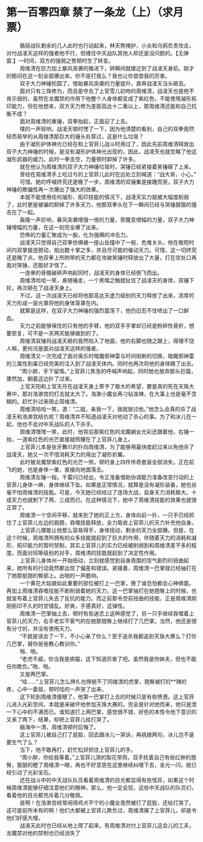 <h1>第一百零四章 禁了一条龙（上）（求月票）</h1>
<div id="content">&nbsp&nbsp&nbsp&nbsp&nbsp&nbsp&nbsp&nbsp
 翡丽战队剩余的几人此时也行动起来，林天熬掩护，小炎和乌鸦负责攻击，对付战凌天这样的强者他不行，但缠住中天战队其他人却还是没问题的。【无弹窗.】一时间，双方的强弱之势顿时生了转变。
 <br/>&nbsp&nbsp&nbsp&nbsp&nbsp&nbsp&nbsp&nbsp
 周维清在巨力加上暴风突袭的推进下，转瞬间就接近到了战凌天身前。刚才的郁闷在这一刻全部爆出来。你不是打我么？我也让你尝尝我的厉害。
 <br/>&nbsp&nbsp&nbsp&nbsp&nbsp&nbsp&nbsp&nbsp
 双子大力神锤抡圆了，借助暴风突袭的力量提升，直奔战凌天当头砸去。
 <br/>&nbsp&nbsp&nbsp&nbsp&nbsp&nbsp&nbsp&nbsp
 面对只有三珠修为，而且是夺去了上官雪儿初吻的周维清，战凌天也是绝不肯示弱的，虽然在龙魔禁的作用下他整个人身体都变成了紫红色，不能使用凝形拓印能力，但在他想来，双方天力修为差距高达十二重以上，那周维清还能和自己抗衡不成？
 <br/>&nbsp&nbsp&nbsp&nbsp&nbsp&nbsp&nbsp&nbsp
 面对周维清的重锤，双拳抬起，正面迎了上去。
 <br/>&nbsp&nbsp&nbsp&nbsp&nbsp&nbsp&nbsp&nbsp
 噗的一声轻响，战凌天顿时愣了一下，因为他清楚的看到，自己的双拳竟然轻而易举的从周维清那巨大的锤头处穿过，这是什么垃圾？
 <br/>&nbsp&nbsp&nbsp&nbsp&nbsp&nbsp&nbsp&nbsp
 由于凝形护体神光已经在和上官菲儿战斗时用过了，因此先前周维清释放出双子大力神锤的时候，是没有凝形护体神光出现的，因此，战凌天也就忽略了他这凝形武器的威力。此时一拳击空，力量顿时卸掉了许多。
 <br/>&nbsp&nbsp&nbsp&nbsp&nbsp&nbsp&nbsp&nbsp
 就在他认为周维清的双子大力神锤垃圾时，哭锤已经紧接着笑锤砸了上来。
 <br/>&nbsp&nbsp&nbsp&nbsp&nbsp&nbsp&nbsp&nbsp
 曾经在周维清手上吃过亏的上官菲儿此时在远处立刻喊道：“战大哥，小心。”
 <br/>&nbsp&nbsp&nbsp&nbsp&nbsp&nbsp&nbsp&nbsp
 可惜，她的呼喊终究还是晚了一步，周维清的双锤集是接踵而至，双子大力神锤的欺骗性再一次爆出了强大的效果。
 <br/>&nbsp&nbsp&nbsp&nbsp&nbsp&nbsp&nbsp&nbsp
 本就不能使用任何凝形、拓印技能的情况下，战凌天实力就被大幅度削弱了，此时更是被骗的卸掉了许多天力，他那双拳头在下一瞬间已经与哭锤狠狠的撞击在了一起。
 <br/>&nbsp&nbsp&nbsp&nbsp&nbsp&nbsp&nbsp&nbsp
 轰隆一声巨响，暴风突袭增强一倍的力量，邪魔变增幅的力量，双子大力神锤增幅的力量，在这一刻完全爆了出来。
 <br/>&nbsp&nbsp&nbsp&nbsp&nbsp&nbsp&nbsp&nbsp
 恐怖的力量汇聚成为一股，化为强横的冲击力。
 <br/>&nbsp&nbsp&nbsp&nbsp&nbsp&nbsp&nbsp&nbsp
 战凌天只觉得自己双拳仿佛被一座山岳撞中了一般，危难关头，他在极短时间内双掌接连颤动，拍出数十掌之多，并且尽可能的催动天力。可惜，这一切终究还是晚了点。他双拳上所附带的天力都在攻破笑锤时释放出了大量，打在空处口再面对哭锤，还能好才怪了。
 <br/>&nbsp&nbsp&nbsp&nbsp&nbsp&nbsp&nbsp&nbsp
 一连串的骨骼破碎声响起同时，战凌天的身体已经倒飞而出。
 <br/>&nbsp&nbsp&nbsp&nbsp&nbsp&nbsp&nbsp&nbsp
 周维清哈哈一笑，身随锤走，一个黑暗之触就扯住了战凌天的身体，双锤下抡，再次砸在了战凌天身上。
 <br/>&nbsp&nbsp&nbsp&nbsp&nbsp&nbsp&nbsp&nbsp
 不过，这一次战凌天已经将他那高达天虚力级别的天力释放了出来，浓厚的天力形成一层光罩将他的身体笼罩在内。
 <br/>&nbsp&nbsp&nbsp&nbsp&nbsp&nbsp&nbsp&nbsp
 就算是这样，在双子大力神锤的强烈震荡下，他仍旧忍不住喷出了一口鲜血。
 <br/>&nbsp&nbsp&nbsp&nbsp&nbsp&nbsp&nbsp&nbsp
 天力之前能够保住的只有他的手臂，他的双手手掌却已经是粉碎性骨折，想要恢复，可不是一天两天能够做到的了。
 <br/>&nbsp&nbsp&nbsp&nbsp&nbsp&nbsp&nbsp&nbsp
 周维清双锤将战凌天砸的竟然陷入了地面，他的右脚也随之跟上，得理不饶人嘛，更何况是面对战凌天这样的强者。
 <br/>&nbsp&nbsp&nbsp&nbsp&nbsp&nbsp&nbsp&nbsp
 周维清又一次完成了面对奥乐时暗魔邪神雷与时间阻断的切换，暗魔邪神雷的三属性到毒已经完美的注入到了战凌天体内。同时也再次将他的身体踢了出去。
 <br/>&nbsp&nbsp&nbsp&nbsp&nbsp&nbsp&nbsp&nbsp
 “周小胖，手下留情。”上官菲儿焦急的呼喊声响起，同时她也放弃那头巨猿，骤然加，朝着这边扑了过来。
 <br/>&nbsp&nbsp&nbsp&nbsp&nbsp&nbsp&nbsp&nbsp
 上官天阳和上官天月在战凌天身上寄予了极大的希望，要是真的死在天珠大赛中，那对浩渺宫的打击就太大了。浩渺小魔女再刁钻泼辣，在大事上也是毫不含糊的。赶忙扑过来阻止周维清。
 <br/>&nbsp&nbsp&nbsp&nbsp&nbsp&nbsp&nbsp&nbsp
 周维清哈哈一笑，道：“二姐，亲我一下，我就放过他。”他怎么会真的杀了战凌天和浩渺宫结仇呢？周维清并不知道战凌天对他动了杀心的事。为了和冰儿在一起，他也不会对中天战队的人下杀手。
 <br/>&nbsp&nbsp&nbsp&nbsp&nbsp&nbsp&nbsp&nbsp
 周维清嘿嘿一笑，此时，他背后那紫红色的龙魔蜗女光彩还跟着他，右锤一抬，一道紫红色的光芒直接就照耀在了上官菲儿身上。
 <br/>&nbsp&nbsp&nbsp&nbsp&nbsp&nbsp&nbsp&nbsp
 上官菲儿本是张牙舞爪的扑向周维清，为了能够用最快度赶过来以免他杀了战凌天，她又一次不惜消耗天力的用出了凝形折翼。
 <br/>&nbsp&nbsp&nbsp&nbsp&nbsp&nbsp&nbsp&nbsp
 此时被龙魔禁紫红色的光芒一照，顿时身上四件传奇套装全部消失，正在前飞的她，也是身体一重，直接向地面落去。
 <br/>&nbsp&nbsp&nbsp&nbsp&nbsp&nbsp&nbsp&nbsp
 周维清左锤一指，千雷闪已经出，令正准备借助协调能力准备改变行动的上官菲儿身体一麻，身体继续下坠。如果是正常情况，就算是没有凝形装备，她也丝毫不怕周维清的技能。可是，今天她已经经过了连场大战，自身天力消耗极大。十成天力也就刺下了两、三成而已。在这种情况下，她中了周维清技能的效果也就很正常了。
 <br/>&nbsp&nbsp&nbsp&nbsp&nbsp&nbsp&nbsp&nbsp
 周维清一个空间平移，就来到了她的正上方，身体向前一扑，一只手已经抓住了上官菲儿左边的肩膀，吞噬技能释放，全力吸收上官菲儿的天力补充他自身。
 <br/>&nbsp&nbsp&nbsp&nbsp&nbsp&nbsp&nbsp&nbsp
 上官菲儿哪能让他那么容易得手，身体扭动，剩余的天力全部爆。但是，在这个时候，周维清所拥有的众多技能就起到了巨大的作用，伴随着天力的消耗和凝形、拓印能力的暂时禁制，其实上官菲儿的实力已经被削弱到和周维清差不多的程度。而面对同等级别的对手，周维清的技能就起到了决定性作用。
 <br/>&nbsp&nbsp&nbsp&nbsp&nbsp&nbsp&nbsp&nbsp
 上官菲儿身体州一开始扭动，立刻就感觉到自身周围的空气剧烈的扭曲起来，她所有的行动竟然都出现了偏差和错误。紧接着，周维清一巴掌就已经抽打在了她那挺翘的臀部上。出啪的一声脆响。
 <br/>&nbsp&nbsp&nbsp&nbsp&nbsp&nbsp&nbsp&nbsp
 一个黄花大姑娘如此重要的部位被打上一巴掌，换了谁恐怕都会心神俱震。再加上周维清吞噬技能不断削弱着她的天力，这一巴掌抽打在她翘臀上的时候，也就宣布着上官菲儿失去了反抗的能力。而之前那令空前扭曲的技能，正是周维清刚刚拓印不久的时空错乱。好爽，手感真好，这弹性。
 <br/>&nbsp&nbsp&nbsp&nbsp&nbsp&nbsp&nbsp&nbsp
 周维清一巴掌抽上去，顿时有些迷恋上这种感觉了，另一只手继续吞噬着上官菲儿的天力，右手老实不客气的在她那翘臀上继续打了几巴掌。当然，他还是很有分寸的，并没有使用天力。
 <br/>&nbsp&nbsp&nbsp&nbsp&nbsp&nbsp&nbsp&nbsp
 “不就是误会了一下，不小心亲了你么？至于追杀我都追到天珠大赛么？打你几巴掌，替你爸爸教心教训你。”
 <br/>&nbsp&nbsp&nbsp&nbsp&nbsp&nbsp&nbsp&nbsp
 啪、啪。
 <br/>&nbsp&nbsp&nbsp&nbsp&nbsp&nbsp&nbsp&nbsp
 “老虎不威，你当我是病猫，这下知道厉害了吧。虽然我是你妹夫，但也不能任你欺负。”啪、啪。
 <br/>&nbsp&nbsp&nbsp&nbsp&nbsp&nbsp&nbsp&nbsp
 又是两巴掌。
 <br/>&nbsp&nbsp&nbsp&nbsp&nbsp&nbsp&nbsp&nbsp
 “哇……”上官菲儿怎么挣扎也挣脱不了同维清的虎掌，翘臀被打的**辣的疼，心中一委屈，顿时哇的一声哭了出来。
 <br/>&nbsp&nbsp&nbsp&nbsp&nbsp&nbsp&nbsp&nbsp
 这下轮到周维清傻眼了，他第一巴掌打上去的时候只是有些愤懑。这上官菲儿进入光彩空间，本就是来破坏他参加天珠大赛的。完全是针对他而来，他只是泄一下心中的不满而已。谁知道打上两巴掌，感觉很不错，好色的本性令他下意识的又来了两下，结果，却把上官菲儿给打哭了。
 <br/>&nbsp&nbsp&nbsp&nbsp&nbsp&nbsp&nbsp&nbsp
 脑海中一清，周维清顿时后悔了。
 <br/>&nbsp&nbsp&nbsp&nbsp&nbsp&nbsp&nbsp&nbsp
 这上官菲儿被自己打了屁股，回去跟冰儿一哭诉，再挑拨两句，冰儿岂不是要生气了么？
 <br/>&nbsp&nbsp&nbsp&nbsp&nbsp&nbsp&nbsp&nbsp
 当下，他不敢再打，赶忙松舁抓住上官菲儿的手。
 <br/>&nbsp&nbsp&nbsp&nbsp&nbsp&nbsp&nbsp&nbsp
 “周小胖，你给我等着。”上官菲儿哭的梨花带雨，双手抚着自己有些红肿的翘臀，狠狠的瞪了周维清一眼，再也不好意思在这里继续纠缠下去，金光一闪，她已经引动了光彩宝石。
 <br/>&nbsp&nbsp&nbsp&nbsp&nbsp&nbsp&nbsp&nbsp
 还在战斗中的中天战队队员看着周维清的目光都显得有些怪异，如果这个时候周维清能够仔细注意他们的眼神，那么，他一定会现，这些中天战队的队员们，看着他的目光都充斥着几分敬佩。
 <br/>&nbsp&nbsp&nbsp&nbsp&nbsp&nbsp&nbsp&nbsp
 是啊！在浩渺宫经常闹得鸡犬不宁的小魔女竟然被打了屁股，还给打哭了。这可是前所未有的啊！他们大都被上官菲儿欺负过，周维清揍了上官菲儿，却是令他们好感大增。
 <br/>&nbsp&nbsp&nbsp&nbsp&nbsp&nbsp&nbsp&nbsp
 战凌天此时也已经从地上爬了起来，有周维清对付上官菲儿这会儿的工夫，龙魔禁对他的禁制也已经消失了
 <br/>&nbsp&nbsp&nbsp&nbsp&nbsp&nbsp&nbsp&nbsp
 <br/>&nbsp&nbsp&nbsp&nbsp&nbsp&nbsp&nbsp&nbsp
</div>
